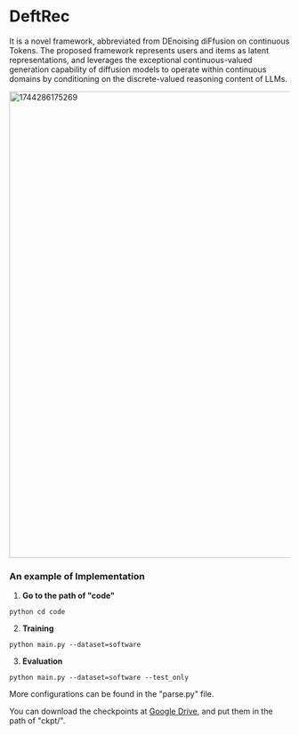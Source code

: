 # DeftRec
It is a novel framework, abbreviated from DEnoising diFfusion on continuous Tokens. The proposed framework represents users and items as latent representations, and leverages the exceptional continuous-valued generation capability of diffusion models to operate within continuous domains by conditioning on the discrete-valued reasoning content of LLMs.

<img width="839" alt="1744286175269" src="https://github.com/user-attachments/assets/b79d3630-8859-44a9-a906-a3b0db94d215" />

### An example of Implementation

1. **Go to the path of "code"**
```
python cd code
```

2. **Training**
```
python main.py --dataset=software
```

3. **Evaluation**
```
python main.py --dataset=software --test_only
```

More configurations can be found in the "parse.py" file.

You can download the checkpoints at [Google Drive](https://drive.google.com/drive/folders/1CEZyrFMcTbCz2LO8Tm6L1oF9VPqqy9-K?usp=drive_link), and put them in the path of "ckpt/".
